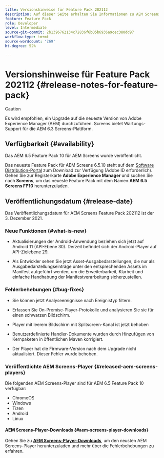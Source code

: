 ```yaml
---
title: Versionshinweise für Feature Pack 202112
description: Auf dieser Seite erhalten Sie Informationen zu AEM Screens Feature Pack 202112, das am 3. Dezember 2021 veröffentlicht wurde.
feature: Feature Pack
role: Developer
level: Intermediate
source-git-commit: 2b1396762134c72836f6b05b6936a9cec380dd97
workflow-type: tm+mt
source-wordcount: '269'
ht-degree: 52%

---
```



# Versionshinweise für Feature Pack 202112 {#release-notes-for-feature-pack}

>[!CAUTION]
>Es wird empfohlen, ein Upgrade auf die neueste Version von Adobe Experience Manager (AEM) durchzuführen. Screens bietet Wartungs-Support für die AEM 6.3 Screens-Plattform.

## Verfügbarkeit {#availability}

Das AEM 6.5 Feature Pack 10 für AEM Screens wurde veröffentlicht.

Das neueste Feature Pack für AEM Screens 6.5.10 steht auf dem [Software Distribution-Portal](https://experience.adobe.com/#/downloads/content/software-distribution/en/aem.html) zum Download zur Verfügung (Adobe ID erforderlich). Gehen Sie zur Registerkarte **Adobe Experience Manager** und suchen Sie nach **Screens**, um das neueste Feature Pack mit dem Namen **AEM 6.5 Screens FP10** herunterzuladen.

## Veröffentlichungsdatum {#release-date}

Das Veröffentlichungsdatum für AEM Screens Feature Pack 202112 ist der 3. Dezember 2021.

### Neue Funktionen {#what-is-new}

* Aktualisierungen der Android-Anwendung beziehen sich jetzt auf Android 11 (API-Ebene 30). Derzeit befindet sich der Android-Player auf API-Zielebene 29.

* Als Entwickler sehen Sie jetzt Asset-Ausgabedarstellungen, die nur als Ausgabedarstellungseinträge unter den entsprechenden Assets im Manifest aufgeführt werden, um die Erweiterbarkeit, Klarheit und einfache Handhabung der Manifestverarbeitung sicherzustellen.

### Fehlerbehebungen {#bug-fixes}

* Sie können jetzt Analyseereignisse nach Ereignistyp filtern.

* Erfassen Sie On-Premise-Player-Protokolle und analysieren Sie sie für einen schwarzen Bildschirm.

* Player mit leerem Bildschirm mit Splitscreen-Kanal ist jetzt behoben

* Benutzerdefinierte Handler-Dokumente wurden durch Hinzufügen von Kernpaketen in öffentlichen Maven korrigiert.

* Der Player hat die Firmware-Version nach dem Upgrade nicht aktualisiert. Dieser Fehler wurde behoben.


### Veröffentlichte AEM Screens-Player {#released-aem-screens-players}

Die folgenden AEM Screens-Player sind für AEM 6.5 Feature Pack 10 verfügbar:

* ChromeOS
* Windows
* Tizen
* Android
* Linux

#### AEM Screens-Player-Downloads  {#aem-screens-player-downloads}

Gehen Sie zu **[AEM Screens-Player-Downloads](https://download.macromedia.com/screens/index.html)**, um den neusten AEM Screens-Player herunterzuladen und mehr über die Fehlerbehebungen zu erfahren.
